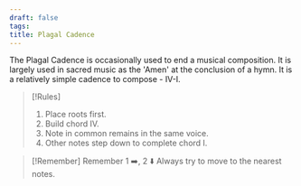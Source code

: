 ```yaml
---
draft: false
tags:
title: Plagal Cadence
---
```

The Plagal Cadence is occasionally used to end a musical composition. It is largely used in sacred music as the 'Amen' at the conclusion of a hymn. It is a relatively simple cadence to compose - IV-I.

> [!Rules]
>
> 1. Place roots first.
> 2. Build chord IV.
> 3. Note in common remains in the same voice.
> 4. Other notes step down to complete chord I.

> [!Remember] Remember
> 1 ➡️, 2 ⬇️
> Always try to move to the nearest notes.
